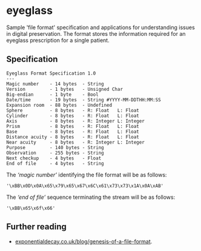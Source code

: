 # eyeglass

Sample 'file format' specification and applications for understanding issues in
digital preservation. The format stores the information required for an eyeglass
prescription for a single patient.

## Specification

    Eyeglass Format Specification 1.0
    ---
    Magic number    - 14 bytes  - String
    Version         - 1 bytes   - Unsigned Char
    Big-endian      - 1 byte    - Bool
    Date/time       - 19 bytes  - String #YYYY-MM-DDTHH:MM:SS
    Expansion room  - 88 bytes  - Undefined
    Sphere          - 8 bytes   - R: Float   L: Float
    Cylinder        - 8 bytes   - R: Float   L: Float
    Axis            - 8 bytes   - R: Integer L: Integer
    Prism           - 8 bytes   - R: Float   L: Float
    Base            - 8 bytes   - R: Float   L: Float
    Distance acuity - 8 bytes   - R: Float   L: Float
    Near acuity     - 8 bytes   - R: Integer L: Integer
    Purpose         - 140 bytes - String
    Observation     - 255 bytes - String
    Next checkup    - 4 bytes   - Float
    End of file     - 4 bytes   - String

The *‘magic number’* identifying the file format will be as follows:

    '\xBB\x0D\x0A\x65\x79\x65\x67\x6C\x61\x73\x73\x1A\x0A\xAB'

The *‘end of file’* sequence terminating the stream will be as follows:

    '\xBB\x65\x6f\x66'

## Further reading

* [exponentialdecay.co.uk/blog/genesis-of-a-file-format][expo-1].

[expo-1]: http://exponentialdecay.co.uk/blog/genesis-of-a-file-format/
